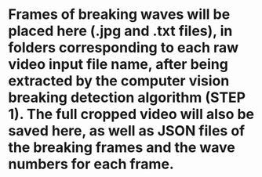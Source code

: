 # Frames of breaking waves will be placed here (.jpg and .txt files), in folders corresponding to each raw video input file name, after being extracted by the computer vision breaking detection algorithm (STEP 1). The full cropped video will also be saved here, as well as JSON files of the breaking frames and the wave numbers for each frame.